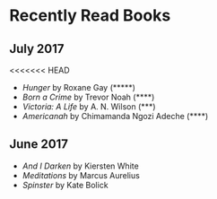# Recently Read Books

## July 2017
<<<<<<< HEAD
- *Hunger* by Roxane Gay (\*\*\*\*\*)
- *Born a Crime* by Trevor Noah (\*\*\*\*)
- *Victoria: A Life* by A. N. Wilson (\*\*\*)
- *Americanah* by Chimamanda Ngozi Adeche (\*\*\*\*)

## June 2017
- *And I Darken* by Kiersten White
- *Meditations* by Marcus Aurelius
- *Spinster* by Kate Bolick

